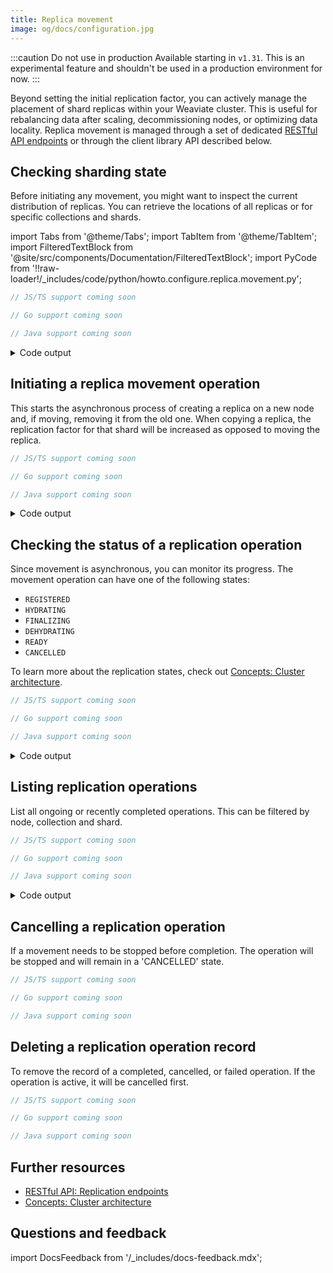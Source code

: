 ```yaml
---
title: Replica movement
image: og/docs/configuration.jpg
---
```


:::caution Do not use in production
Available starting in `v1.31`. This is an experimental feature and shouldn't be used in a production environment for now.
:::

Beyond setting the initial replication factor, you can actively manage the placement of shard replicas within your Weaviate cluster. This is useful for rebalancing data after scaling, decommissioning nodes, or optimizing data locality. Replica movement is managed through a set of dedicated [RESTful API endpoints](../../api/rest.md) or through the client library API described below.

## Checking sharding state

Before initiating any movement, you might want to inspect the current distribution of replicas. You can retrieve the locations of all replicas or for specific collections and shards.

import Tabs from '@theme/Tabs';
import TabItem from '@theme/TabItem';
import FilteredTextBlock from '@site/src/components/Documentation/FilteredTextBlock';
import PyCode from '!!raw-loader!/\_includes/code/python/howto.configure.replica.movement.py';

<Tabs groupId="languages">
  <TabItem value="py" label="Python Client v4">
    <FilteredTextBlock
      text={PyCode}
      startMarker="# START CheckShardingState"
      endMarker="# END CheckShardingState"
      language="py"
    />
  </TabItem>
  <TabItem value="js" label="JS/TS Client v3">

```typescript
// JS/TS support coming soon
```

</TabItem>
<TabItem value="go" label="Go">

```go
// Go support coming soon
```

</TabItem>
<TabItem value="java" label="Java">

```java
// Java support coming soon
```

</TabItem>
</Tabs>

<details>
  <summary>Code output</summary>

```
Shards in 'MyReplicatedDocCollection': ['BoMYGMWFncSG', 'ddYSP1oIHT7t', 'xSBcs4TRJ5QH']
Nodes for shard 'BoMYGMWFncSG': ['node3', 'node1']
```

</details>

## Initiating a replica movement operation

This starts the asynchronous process of creating a replica on a new node and, if moving, removing it from the old one. When copying a replica, the replication factor for that shard will be increased as opposed to moving the replica.

<Tabs groupId="languages">
<TabItem value="py" label="Python Client v4">
<FilteredTextBlock
text={PyCode}
startMarker="# START ReplicateShard"
endMarker="# END ReplicateShard"
language="py"
/>
</TabItem>
<TabItem value="js" label="JS/TS Client v3">

```typescript
// JS/TS support coming soon
```

</TabItem>
<TabItem value="go" label="Go">

```go
// Go support coming soon
```

</TabItem>
<TabItem value="java" label="Java">

```java
// Java support coming soon
```

</TabItem>
</Tabs>

<details>
  <summary>Code output</summary>

```
Replication initiated, ID: 32536c0e-09e1-4ea1-a2c5-e85af10a9d58
```

</details>

## Checking the status of a replication operation

Since movement is asynchronous, you can monitor its progress. The movement operation can have one of the following states:

- `REGISTERED`
- `HYDRATING`
- `FINALIZING`
- `DEHYDRATING`
- `READY`
- `CANCELLED`

To learn more about the replication states, check out [Concepts: Cluster architecture](../../concepts/replication-architecture/cluster-architecture.md#replica-movement).

<Tabs groupId="languages">
<TabItem value="py" label="Python Client v4">
<FilteredTextBlock
text={PyCode}
startMarker="# START CheckOperationStatus"
endMarker="# END CheckOperationStatus"
language="py"
/>
</TabItem>
<TabItem value="js" label="JS/TS Client v3">

```typescript
// JS/TS support coming soon
```

</TabItem>
<TabItem value="go" label="Go">

```go
// Go support coming soon
```

</TabItem>
<TabItem value="java" label="Java">

```java
// Java support coming soon
```

</TabItem>
</Tabs>

<details>
  <summary>Code output</summary>

```
Status for 32536c0e-09e1-4ea1-a2c5-e85af10a9d58: REGISTERED
```

</details>

## Listing replication operations

List all ongoing or recently completed operations. This can be filtered by node, collection and shard.

<Tabs groupId="languages">
<TabItem value="py" label="Python Client v4">
<FilteredTextBlock
text={PyCode}
startMarker="# START ListReplicationOperations"
endMarker="# END ListReplicationOperations"
language="py"
/>
</TabItem>
<TabItem value="js" label="JS/TS Client v3">

```typescript
// JS/TS support coming soon
```

</TabItem>
<TabItem value="go" label="Go">

```go
// Go support coming soon
```

</TabItem>
<TabItem value="java" label="Java">

```java
// Java support coming soon
```

</TabItem>
</Tabs>

<details>
  <summary>Code output</summary>

```
Total replication operations: 1
Filtered operations for collection 'MyReplicatedDocCollection' on 'node3': 1
```

</details>

## Cancelling a replication operation

If a movement needs to be stopped before completion. The operation will be stopped and will remain in a 'CANCELLED' state.

<Tabs groupId="languages">
<TabItem value="py" label="Python Client v4">
<FilteredTextBlock
text={PyCode}
startMarker="# START CancelOperation"
endMarker="# END CancelOperation"
language="py"
/>
</TabItem>
<TabItem value="js" label="JS/TS Client v3">

```typescript
// JS/TS support coming soon
```

</TabItem>
<TabItem value="go" label="Go">

```go
// Go support coming soon
```

</TabItem>
<TabItem value="java" label="Java">

```java
// Java support coming soon
```

</TabItem>
</Tabs>

## Deleting a replication operation record

To remove the record of a completed, cancelled, or failed operation. If the operation is active, it will be cancelled first.

<Tabs groupId="languages">
<TabItem value="py" label="Python Client v4">
<FilteredTextBlock
text={PyCode}
startMarker="# START DeleteOperationRecord"
endMarker="# END DeleteOperationRecord"
language="py"
/>
</TabItem>
<TabItem value="js" label="JS/TS Client v3">

```typescript
// JS/TS support coming soon
```

</TabItem>
<TabItem value="go" label="Go">

```go
// Go support coming soon
```

</TabItem>
<TabItem value="java" label="Java">

```java
// Java support coming soon
```

</TabItem>
</Tabs>

## Further resources

- [RESTful API: Replication endpoints](../../api/rest.md)
- [Concepts: Cluster architecture](../../concepts/replication-architecture/cluster-architecture.md#replica-movement)

## Questions and feedback

import DocsFeedback from '/\_includes/docs-feedback.mdx';

<DocsFeedback/>
